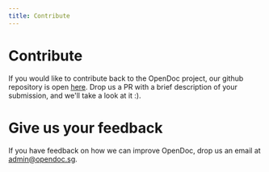 ```yaml
---
title: Contribute
---
```


# Contribute 

If you would like to contribute back to the OpenDoc project, our github repository is open [here](https://github.com/opengovsg/opendoc-theme). Drop us a PR with a brief description of your submission, and we'll take a look at it :).

# Give us your feedback

If you have feedback on how we can improve OpenDoc, drop us an email at admin@opendoc.sg.